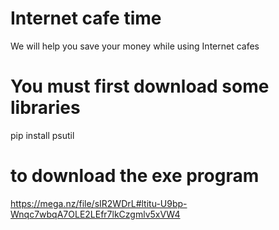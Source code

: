 # Internet cafe time
We will help you save your money while using Internet cafes
# You must first download some libraries
pip install psutil
# to download the exe program
https://mega.nz/file/sIR2WDrL#ltitu-U9bp-Wnqc7wbqA7OLE2LEfr7lkCzgmlv5xVW4
